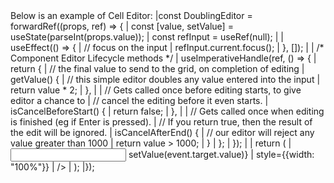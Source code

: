 <framework-specific-section frameworks="react">
Below is an example of Cell Editor:

<snippet transform={false} language="jsx">
|const DoublingEditor = forwardRef((props, ref) => {
|    const [value, setValue] = useState(parseInt(props.value));
|    const refInput = useRef(null);
|
|    useEffect(() => {
|        // focus on the input
|        refInput.current.focus();
|    }, []);
|
|    /* Component Editor Lifecycle methods */
|    useImperativeHandle(ref, () => {
|        return {
|            // the final value to send to the grid, on completion of editing
|            getValue() {
|                // this simple editor doubles any value entered into the input
|                return value * 2;
|            },
|
|            // Gets called once before editing starts, to give editor a chance to
|            // cancel the editing before it even starts.
|            isCancelBeforeStart() {
|                return false;
|            },
|
|            // Gets called once when editing is finished (eg if Enter is pressed).
|            // If you return true, then the result of the edit will be ignored.
|            isCancelAfterEnd() {
|                // our editor will reject any value greater than 1000
|                return value > 1000;
|            }
|        };
|    });
|
|    return (
|        <input type="number"
|               ref={refInput}
|               value={value}
|               onChange={event => setValue(event.target.value)}
|               style={{width: "100%"}}
|        />
|    );
|});
</snippet>

</framework-specific-section>
